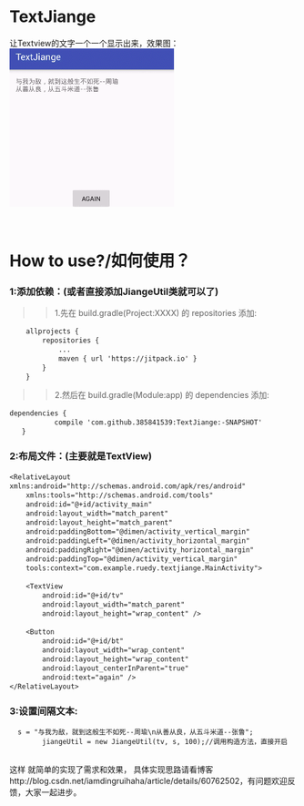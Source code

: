 # TextJiange</br>
让Textview的文字一个一个显示出来，效果图：</br>
![效果图](https://github.com/385841539/TextJiange/blob/master/app/src/main/res/drawable/jiange.gif)

</br>

# How to use?/如何使用？</br>
### 1:添加依赖：(或者直接添加JiangeUtil类就可以了)

>> 1.先在 build.gradle(Project:XXXX) 的 repositories 添加:</br>
```
	allprojects {
		repositories {
			...
			maven { url 'https://jitpack.io' }
		}
	}
```

>> 2.然后在 build.gradle(Module:app) 的 dependencies 添加:</br>
 
 ```
 dependencies {
	        compile 'com.github.385841539:TextJiange:-SNAPSHOT'
	}
```


### 2:布局文件：(主要就是TextView)

```
<RelativeLayout xmlns:android="http://schemas.android.com/apk/res/android"
    xmlns:tools="http://schemas.android.com/tools"
    android:id="@+id/activity_main"
    android:layout_width="match_parent"
    android:layout_height="match_parent"
    android:paddingBottom="@dimen/activity_vertical_margin"
    android:paddingLeft="@dimen/activity_horizontal_margin"
    android:paddingRight="@dimen/activity_horizontal_margin"
    android:paddingTop="@dimen/activity_vertical_margin"
    tools:context="com.example.ruedy.textjiange.MainActivity">

    <TextView
        android:id="@+id/tv"
        android:layout_width="match_parent"
        android:layout_height="wrap_content" />

    <Button
        android:id="@+id/bt"
        android:layout_width="wrap_content"
        android:layout_height="wrap_content"
        android:layout_centerInParent="true"
        android:text="again" />
</RelativeLayout>

```


### 3:设置间隔文本:

```
  s = "与我为敌，就到这般生不如死--周瑜\n从善从良，从五斗米道--张鲁";
        jiangeUtil = new JiangeUtil(tv, s, 100);//调用构造方法，直接开启
```

</br>这样 就简单的实现了需求和效果，
具体实现思路请看博客http://blog.csdn.net/iamdingruihaha/article/details/60762502，有问题欢迎反馈，大家一起进步。
